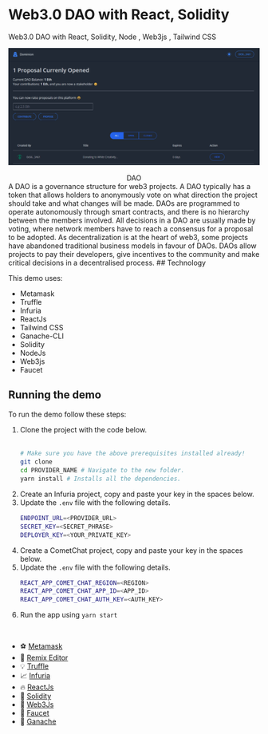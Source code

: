 #  Web3.0 DAO with React, Solidity

Web3.0 DAO with React, Solidity, Node , Web3js  , Tailwind CSS

![DAO Project](./screenshots/0.gif)
<center><figcaption> DAO</figcaption></center>
A DAO is a governance structure for web3 projects. A DAO typically has a token that allows holders to anonymously vote on what direction the project should take and what changes will be made.
DAOs are programmed to operate autonomously through smart contracts, and there is no hierarchy between the members involved. All decisions in a DAO are usually made by voting, where network members have to reach a consensus for a proposal to be adopted.
As decentralization is at the heart of web3, some projects have abandoned traditional business models in favour of DAOs. DAOs allow projects to pay their developers, give incentives to the community and make critical decisions in a decentralised process.
## Technology

This demo uses:

- Metamask
- Truffle
- Infuria
- ReactJs
- Tailwind CSS
- Ganache-CLI
- Solidity
- NodeJs
- Web3js
- Faucet

## Running the demo

To run the demo follow these steps:

1. Clone the project with the code below.
    ```sh

    # Make sure you have the above prerequisites installed already!
    git clone
    cd PROVIDER_NAME # Navigate to the new folder.
    yarn install # Installs all the dependencies.
    ```
2. Create an Infuria project, copy and paste your key in the spaces below.
3. Update the `.env` file with the following details.
    ```sh
    ENDPOINT_URL=<PROVIDER_URL>
    SECRET_KEY=<SECRET_PHRASE>
    DEPLOYER_KEY=<YOUR_PRIVATE_KEY>
    ```
2. Create a CometChat project, copy and paste your key in the spaces below.
3. Update the `.env` file with the following details.
    ```sh
    REACT_APP_COMET_CHAT_REGION=<REGION>
    REACT_APP_COMET_CHAT_APP_ID=<APP_ID>
    REACT_APP_COMET_CHAT_AUTH_KEY=<AUTH_KEY>
    ```
3. Run the app using `yarn start`
<br/>


- ⚽ [Metamask](https://metamask.io/)
- 🚀 [Remix Editor](https://remix.ethereum.org/)
- 💡 [Truffle](https://trufflesuite.com/)
- 📈 [Infuria](https://infura.io/)
- 🔥 [ReactJs](https://reactjs.org/)
- 🐻 [Solidity](https://soliditylang.org/)
- 👀 [Web3Js](https://docs.ethers.io/v5/)
- 🎅 [Faucet](https://faucets.chain.link/rinkeby)
- 🤖 [Ganache](https://trufflesuite.com/ganache/index.html)
